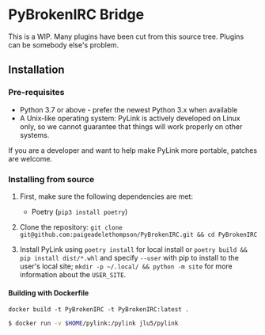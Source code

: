 # PyBrokenIRC Bridge
This is a WIP. Many plugins have been cut from this source tree. Plugins can be somebody else's problem.

## Installation

### Pre-requisites
* Python 3.7 or above - prefer the newest Python 3.x when available
* A Unix-like operating system: PyLink is actively developed on Linux only, so we cannot guarantee that things will work properly on other systems.

If you are a developer and want to help make PyLink more portable, patches are welcome.

### Installing from source

1) First, make sure the following dependencies are met:

    * Poetry (`pip3 install poetry`)
    
2) Clone the repository: `git clone git@github.com:paigeadelethompson/PyBrokenIRC.git && cd PyBrokenIRC`
    
3) Install PyLink using `poetry install` for local install or `poetry build && pip install dist/*.whl` and specify `--user` with pip to install to the user's local site; `mkdir -p ~/.local/ && python -m site` for more information about the `USER_SITE`.

#### Building with Dockerfile
`docker build -t PyBrokenIRC -t PyBrokenIRC:latest . `



```bash
$ docker run -v $HOME/pylink:/pylink jlu5/pylink
```
